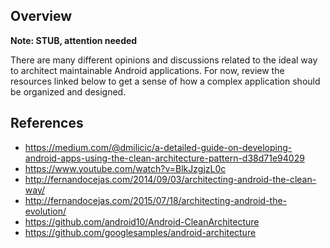 ## Overview

**Note: STUB, attention needed**

There are many different opinions and discussions related to the ideal way to architect maintainable Android applications. For now, review the resources linked below to get a sense of how a complex application should be organized and designed. 

## References

* <https://medium.com/@dmilicic/a-detailed-guide-on-developing-android-apps-using-the-clean-architecture-pattern-d38d71e94029>
* <https://www.youtube.com/watch?v=BlkJzgjzL0c>
* <http://fernandocejas.com/2014/09/03/architecting-android-the-clean-way/>
* <http://fernandocejas.com/2015/07/18/architecting-android-the-evolution/>
* <https://github.com/android10/Android-CleanArchitecture>
* <https://github.com/googlesamples/android-architecture>